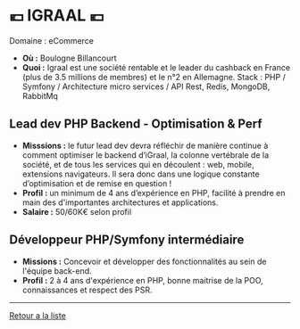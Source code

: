 # 💶 IGRAAL 💶

Domaine : eCommerce

- **Où :** Boulogne Billancourt
- **Quoi :** Igraal est une société rentable et le leader du cashback en France (plus de 3.5 millions de membres) et le n°2 en Allemagne.
Stack : PHP / Symfony / Architecture micro services / API Rest, Redis, MongoDB, RabbitMq

## Lead dev PHP Backend - Optimisation & Perf

- **Misssions :** le futur lead dev devra réfléchir de manière continue à comment optimiser le backend d’iGraal, la colonne vertébrale de la société, et de tous les services qui en découlent : web, mobile, extensions navigateurs. Il sera donc dans une logique constante d’optimisation et de remise en question !
- **Profil :** un minimum de 4 ans d’expérience en PHP, facilité à prendre en main des d'importantes architectures et applications.
- **Salaire :** 50/60K€ selon profil

## Développeur PHP/Symfony intermédiaire

- **Missions :** Concevoir et développer des fonctionnalités au sein de l'équipe back-end.
- **Profil :** 2 à 4 ans d'expérience en PHP, bonne maitrise de la POO, connaissances et respect des PSR.

----
[Retour a la liste](#file-00readme-md)